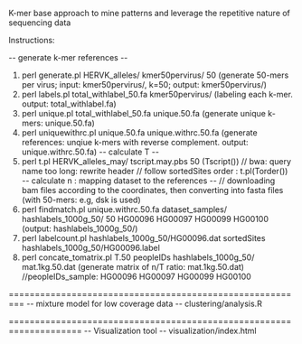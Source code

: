 <bold> K-mer base approach to mine patterns and leverage the repetitive nature of sequencing data </bold>

Instructions:

-- generate k-mer references --
1. perl generate.pl HERVK_alleles/ kmer50pervirus/ 50  (generate 50-mers per virus; input: kmer50pervirus/, k=50; output: kmer50pervirus/)
2. perl labels.pl total_withlabel_50.fa kmer50pervirus/ (labeling each k-mer. output: total_withlabel.fa)
3. perl unique.pl total_withlabel_50.fa unique.50.fa  (generate unique k-mers: unique.50.fa)
4. perl uniquewithrc.pl unique.50.fa unique.withrc.50.fa (generate references: unqiue k-mers with reverse complement. output: unique.withrc.50.fa)
-- calculate T -- 
5. perl t.pl HERVK_alleles_may/ tscript.may.pbs 50 (Tscript())
// bwa: query name too long: rewrite header
// follow sortedSites order :  t.pl(Torder()) 
-- calculate n : mapping dataset to the references -- 
// downloading bam files according to the coordinates, then converting into fasta files (with 50-mers: e.g, dsk is used)
6. perl findmatch.pl unique.withrc.50.fa dataset_samples/ hashlabels_1000g_50/ 50 HG00096 HG00097 HG00099 HG00100  (output: hashlabels_1000g_50/)
7. perl labelcount.pl hashlabels_1000g_50/HG00096.dat sortedSites hashlabels_1000g_50/HG00096.label
8. perl concate_tomatrix.pl T.50 peopleIDs hashlabels_1000g_50/ mat.1kg.50.dat (generate matrix of n/T ratio: mat.1kg.50.dat)
//peopleIDs_sample:
HG00096
HG00097
HG00099
HG00100

=========================================================
-- mixture model for low coverage data --
clustering/analysis.R

====================================================================
-- Visualization tool --
visualization/index.html
<!-----------------------------------------------------------------------
Demo
1. raw data: short read DNA sequencing (100bps)

2. k-mer counting method

<img src="figures/outline.png" />

3. difficulties

<img src="figures/k=70_2.png" />

4. clustering results (from mixture models)
<img src="figures/chr12_557_k50.png" />

5. (Truncated) Dirichlet process Gaussian mixture model

(1) density function for GMM

<img src="figures/density_func.PNG" />

(2) model estimation: a latent indicator Z: P(Z=j) = \pi_j

(3) classic way to select the number of components: eg, BIC criterion

(4) dirichlet process prior for \theta [reference]: to represent the infinite mixure

Truncated Dirichlet process Gaussian mixture model: hyperparameters (M, e, f, m, t, d, S).

<img src="figures/Dirichlet Process.PNG" />

6. visualization of prevalence: D3.js map

http://personal.psu.edu/~wul135/visualization/

<img src="figures/map.png" />

---!>
